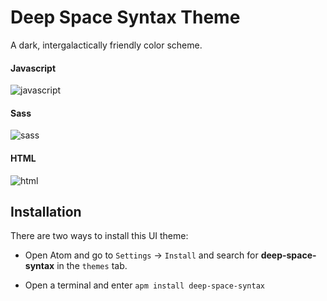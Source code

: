 # Deep Space Syntax Theme
A dark, intergalactically friendly color scheme.

#### Javascript
![javascript](https://raw.githubusercontent.com/tyrannicaltoucan/deep-space-syntax/master/screenshots/javascript.png)

#### Sass
![sass](https://raw.githubusercontent.com/tyrannicaltoucan/deep-space-syntax/master/screenshots/scss.png)

#### HTML
![html](https://raw.githubusercontent.com/tyrannicaltoucan/deep-space-syntax/master/screenshots/html.png)

## Installation
There are two ways to install this UI theme:
 * Open Atom and go to `Settings` → `Install` and search for **deep-space-syntax** in the `themes` tab.

 * Open a terminal and enter `apm install deep-space-syntax`
